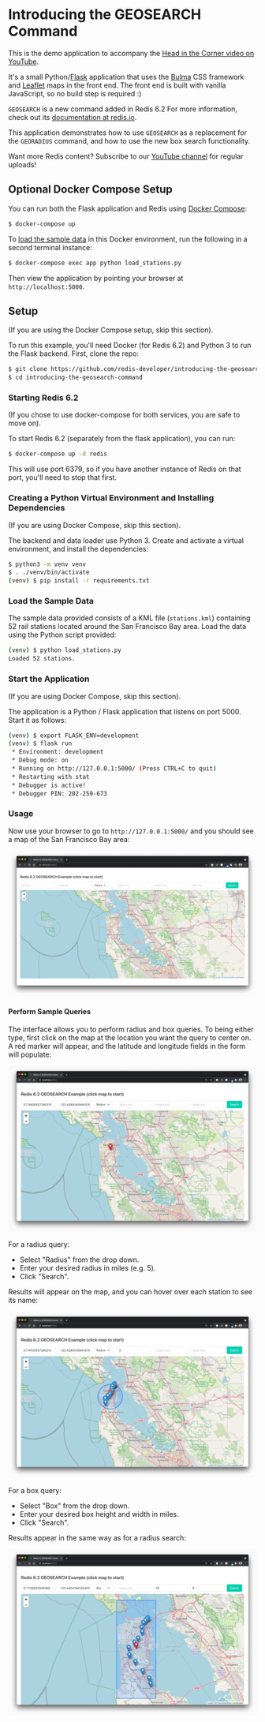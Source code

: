 # Introducing the GEOSEARCH Command

This is the demo application to accompany the [Head in the Corner video on YouTube](https://www.youtube.com/watch?v=ZmzuIsWwAzM).

It's a small Python/[Flask](https://flask.palletsprojects.com/) application that uses the [Bulma](https://bulma.io/) CSS framework and [Leaflet](https://leafletjs.com/) maps in the front end.  The front end is built with vanilla JavaScript, so no build step is required :)

`GEOSEARCH` is a new command added in Redis 6.2 For more information, check out its [documentation at redis.io](https://redis.io/commands/geosearch).

This application demonstrates how to use `GEOSEARCH` as a replacement for the `GEORADIUS` command, and how to use the new box search functionality.

Want more Redis content?  Subscribe to our [YouTube channel](https://youtube.com/redisinc) for regular uploads!

## Optional Docker Compose Setup 

You can run both the Flask application and Redis using [Docker Compose](https://docs.docker.com/compose/):

```bash
$ docker-compose up
```

To [load the sample data](#load-the-sample-data) in this Docker environment, run
the following in a second terminal instance:

```bash
$ docker-compose exec app python load_stations.py
```

Then view the application by pointing your browser at `http://localhost:5000`.

## Setup

(If you are using the Docker Compose setup, skip this section).

To run this example, you'll need Docker (for Redis 6.2) and Python 3 to run the Flask backend.  First, clone the repo:

```bash
$ git clone https://github.com/redis-developer/introducing-the-geosearch-command.git
$ cd introducing-the-geosearch-command
```

### Starting Redis 6.2

(If you chose to use docker-compose for both services, you are safe to move on).  

To start Redis 6.2 (separately from the flask application), you can run:

```bash
$ docker-compose up -d redis
```

This will use port 6379, so if you have another instance of Redis on that port, you'll need to stop that first.

### Creating a Python Virtual Environment and Installing Dependencies

(If you are using Docker Compose, skip this section).

The backend and data loader use Python 3.  Create and activate a virtual environment, and install the dependencies:

```bash
$ python3 -m venv venv
$ . ./venv/bin/activate
(venv) $ pip install -r requirements.txt
```

### Load the Sample Data

The sample data provided consists of a KML file (`stations.kml`) containing 52 rail stations located around the San Francisco Bay area.  Load the data using the Python script provided:

```bash
(venv) $ python load_stations.py
Loaded 52 stations.
```

### Start the Application

(If you are using Docker Compose, skip this section).

The application is a Python / Flask application that listens on port 5000.  Start it as follows:

```bash
(venv) $ export FLASK_ENV=development
(venv) $ flask run
 * Environment: development
 * Debug mode: on
 * Running on http://127.0.0.1:5000/ (Press CTRL+C to quit)
 * Restarting with stat
 * Debugger is active!
 * Debugger PIN: 202-259-673
```

### Usage

Now use your browser to go to `http://127.0.0.1:5000/` and you should see a map of the San Francisco Bay area:

![Initial Map View](screenshots/initial_map.png "Initial Map View")

#### Perform Sample Queries

The interface allows you to perform radius and box queries.  To being either type, first click on the map at the location you want the query to center on.  A red marker will appear, and the latitude and longitude fields in the form will populate:

![Setting the Search Center](screenshots/red_marker.png "Setting the Search Center")

For a radius query:

* Select "Radius" from the drop down.
* Enter your desired radius in miles (e.g. 5).
* Click "Search".

Results will appear on the map, and you can hover over each station to see its name:

![Search Results: Radius Search](screenshots/radius_results.png "Search Results: Radius Search")

For a box query:

* Select "Box" from the drop down.
* Enter your desired box height and width in miles.
* Click "Search".

Results appear in the same way as for a radius search:

![Search Results: Box Search](screenshots/box_results.png "Search Results: Box Search")
